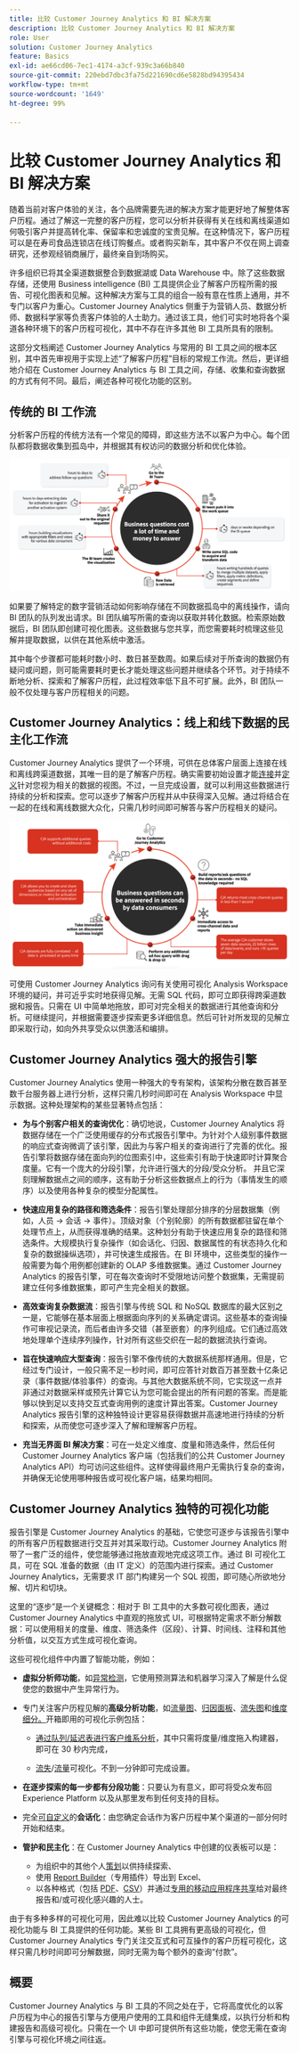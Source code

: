 ```yaml
---
title: 比较 Customer Journey Analytics 和 BI 解决方案
description: 比较 Customer Journey Analytics 和 BI 解决方案
role: User
solution: Customer Journey Analytics
feature: Basics
exl-id: ae66cd06-7ec1-4174-a3cf-939c3a66b840
source-git-commit: 220ebd7dbc3fa75d221690cd6e5828bd94395434
workflow-type: tm+mt
source-wordcount: '1649'
ht-degree: 99%

---
```


# 比较 Customer Journey Analytics 和 BI 解决方案

随着当前对客户体验的关注，各个品牌需要先进的解决方案才能更好地了解整体客户历程。通过了解这一完整的客户历程，您可以分析并获得有关在线和离线渠道如何吸引客户并提高转化率、保留率和忠诚度的宝贵见解。在这种情况下，客户历程可以是在寿司食品连锁店在线订购餐点。或者购买新车，其中客户不仅在网上调查研究，还参观经销商展厅，最终亲自到场购买。

许多组织已将其全渠道数据整合到数据湖或 Data Warehouse 中。除了这些数据存储，还使用 Business intelligence (BI) 工具提供企业了解客户历程所需的报告、可视化图表和见解。这种解决方案与工具的组合一般有意在性质上通用，并不专门以客户为重心。Customer Journey Analytics 侧重于为营销人员、数据分析师、数据科学家等负责客户体验的人士助力。通过该工具，他们可实时地将各个渠道各种环境下的客户历程可视化，其中不存在许多其他 BI 工具所具有的限制。

这部分文档阐述 Customer Journey Analytics 与常用的 BI 工具之间的根本区别，其中首先审视用于实现上述“了解客户历程”目标的常规工作流。然后，更详细地介绍在 Customer Journey Analytics 与 BI 工具之间，存储、收集和查询数据的方式有何不同。最后，阐述各种可视化功能的区别。

## 传统的 BI 工作流

分析客户历程的传统方法有一个常见的障碍，即这些方法不以客户为中心。每个团队都将数据收集到孤岛中，并根据其有权访问的数据分析和优化体验。

![本节中描述的传统 BI 工作流](./assets/biworkflow.png)

如果要了解特定的数字营销活动如何影响存储在不同数据孤岛中的离线操作，请向 BI 团队的队列发出请求。BI 团队编写所需的查询以获取并转化数据。检索原始数据后，BI 团队即创建可视化图表。这些数据与您共享，而您需要耗时梳理这些见解并提取数据，以供在其他系统中激活。

其中每个步骤都可能耗时数小时、数日甚至数周。如果后续对于所查询的数据仍有疑问或问题，则可能需要耗时更长才能处理这些问题并继续各个环节。对于持续不断地分析、探索和了解客户历程，此过程效率低下且不可扩展。此外，BI 团队一般不仅处理与客户历程相关的问题。

## Customer Journey Analytics：线上和线下数据的民主化工作流

Customer Journey Analytics 提供了一个环境，可供在总体客户层面上连接在线和离线跨渠道数据，其唯一目的是了解客户历程。确实需要初始设置才能[连接](/help/connections/overview.md)并[定义](/help/data-views/data-views.md)针对您视为相关的数据的视图。不过，一旦完成设置，就可以利用这些数据进行持续的分析和探索。您可以逐步了解客户历程并从中获得深入见解。通过将结合在一起的在线和离线数据大众化，只需几秒时间即可解答与客户历程相关的疑问。

![本节中描述的 Customer Journey Analytics 工作流](./assets/cjaworkflow.png)

可使用 Customer Journey Analytics 询问有关使用可视化 Analysis Workspace 环境的疑问，并可近乎实时地获得见解。无需 SQL 代码，即可立即获得跨渠道数据和报告。只需在 UI 中简单地拖放，即可对完全相关的数据进行其他查询和分析。可继续提问，并根据需要逐步探索更多详细信息。然后可针对所发现的见解立即采取行动，如向外共享受众以供激活和编排。

## Customer Journey Analytics 强大的报告引擎

Customer Journey Analytics 使用一种强大的专有架构，该架构分散在数百甚至数千台服务器上进行分析，这样只需几秒时间即可在 Analysis Workspace 中显示数据。这种处理架构的某些显著特点包括：

* **为与个别客户相关的查询优化**：确切地说，Customer Journey Analytics 将数据存储在一个广泛使用缓存的分布式报告引擎中。为针对个人级别事件数据的响应式查询微调了该引擎，因此为与客户相关的查询进行了完善的优化。报告引擎将数据存储在面向列的位图索引中，这些索引有助于快速即时计算聚合度量。它有一个庞大的分段引擎，允许进行强大的分段/受众分析。 并且它深刻理解数据点之间的顺序，这有助于分析这些数据点上的行为（事情发生的顺序）以及使用各种复杂的模型分配属性。

* **快速应用复杂的路径和筛选条件**：报告引擎处理部分排序的分层数据集（例如，人员 -> 会话 -> 事件）。顶级对象（个别轮廓）的所有数据都驻留在单个处理节点上，从而获得准确的结果。这种划分有助于快速应用复杂的路径和筛选条件。大规模执行复杂操作（如会话化、归因、数据属性的有状态持久化和复杂的数据操纵选项），并可快速生成报告。在 BI 环境中，这些类型的操作一般需要为每个用例都创建新的 OLAP 多维数据集。通过 Customer Journey Analytics 的报告引擎，可在每次查询时不受限地访问整个数据集，无需提前建立任何多维数据集，即可产生完全相关的数据。

* **高效查询复杂数据流**：报告引擎与传统 SQL 和 NoSQL 数据库的最大区别之一是，它能够在基本层面上根据面向序列的关系确定谓词。这些基本的查询操作可审视记录流，而后者由许多交错（甚至嵌套）的序列组成。它们通过高效地处理单个连续序列操作，针对所有这些交织在一起的数据流执行查询。

* **旨在快速响应大型查询**：报告引擎不像传统的大数据系统那样通用。但是，它经过专门设计，一般只需不足一秒时间，即可应答针对数百万甚至数十亿条记录（事件数据/体验事件）的查询。与其他大数据系统不同，它实现这一点并非通过对数据采样或预先计算它认为您可能会提出的所有问题的答案。而是能够以快到足以支持交互式查询用例的速度计算出答案。Customer Journey Analytics 报告引擎的这种独特设计更容易获得数据并高速地进行持续的分析和探索，从而使您可逐步深入了解和理解客户历程。

* **充当无界面 BI 解决方案**：可在一处定义维度、度量和筛选条件，然后任何 Customer Journey Analytics 客户端（包括我们的公共 Customer Journey Analytics API）均可访问这些组件。这样使得最终用户无需执行复杂的查询，并确保无论使用哪种报告或可视化客户端，结果均相同。

## Customer Journey Analytics 独特的可视化功能

报告引擎是 Customer Journey Analytics 的基础，它使您可逐步与该报告引擎中的所有客户历程数据进行交互并对其采取行动。Customer Journey Analytics 附带了一套广泛的组件，使您能够通过拖放直观地完成这项工作。通过 BI 可视化工具，可在 SQL 准备的数据（由 IT 定义）的范围内进行探索。通过 Customer Journey Analytics，无需要求 IT 部门构建另一个 SQL 视图，即可随心所欲地分解、切片和切块。

这里的“逐步”是一个关键概念：相对于 BI 工具中的大多数可视化图表，通过 Customer Journey Analytics 中直观的拖放式 UI，可根据特定需求不断分解数据：可以使用相关的度量、维度、筛选条件（区段）、计算、时间线、注释和其他分析值，以交互方式生成可视化查询。

这些可视化组件中内置了智能功能，例如：

* **虚拟分析师功能**，如[异常检测](/help/analysis-workspace/c-anomaly-detection/anomaly-detection.md)，它使用预测算法和机器学习深入了解是什么促使您的数据中产生异常行为。

* 专门关注客户历程见解的&#x200B;**高级分析功能**，如[流量图](/help/analysis-workspace/visualizations/c-flow/flow.md)、[归因面板](/help/analysis-workspace/c-panels/attribution.md)、[流失图](/help/analysis-workspace/visualizations/fallout/fallout-flow.md)和[维度细分。](/help/components/dimensions/t-breakdown-fa.md)开箱即用的可视化示例包括：

   * [通过队列/延迟表进行客户维系分析](/help/analysis-workspace/visualizations/cohort-table/cohort-use-cases.md)，其中只需将度量/维度拖入构建器，即可在 30 秒内完成，

   * [流失](/help/analysis-workspace/visualizations/fallout/configuring-fallout.md)/[流量](/help/analysis-workspace/visualizations/c-flow/create-flow.md)可视化。不到一分钟即可完成设置。

* **在逐步探索的每一步都有分段功能**：只要认为有意义，即可将受众发布回 Experience Platform 以及从那里发布到任何支持的目标。

* 完全[可自定义](/help/data-views/component-settings/persistence.md)的&#x200B;**会话化**：由您确定会话作为客户历程中某个渠道的一部分何时开始和结束。

* **管护和民主化**：在 Customer Journey Analytics 中创建的仪表板可以是：

   * 为组织中的其他个人[策划](/help/analysis-workspace/curate-share/curate.md)以供持续探索、
   * 使用 [Report Builder](/help/report-builder/report-buider-overview.md)（专用插件）导出到 Excel、
   * 以各种格式（包括 [PDF](/help/analysis-workspace/export/download-send.md)、[CSV](/help/analysis-workspace/export/download-send.md)）并通过[专用的移动应用程序](/help/mobile-app/home.md)[共享](/help/analysis-workspace/curate-share/share-projects.md)给对最终报告和/或可视化感兴趣的人士。

由于有多种多样的可视化可用，因此难以比较 Customer Journey Analytics 的可视化功能与 BI 工具提供的任何功能。某些 BI 工具拥有更高级的可视化，但 Customer Journey Analytics 专门关注交互式和可互操作的客户历程可视化，这样只需几秒时间即可分解数据，同时无需为每个额外的查询“付款”。


## 概要

Customer Journey Analytics 与 BI 工具的不同之处在于，它将高度优化的以客户历程为中心的报告引擎与方便用户使用的工具和组件无缝集成，以执行分析和构建报告和高级可视化。只需在一个 UI 中即可提供所有这些功能，使您无需在查询引擎与可视化环境之间往返。
